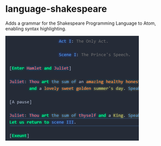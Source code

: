 # language-shakespeare

Adds a grammar for the Shakespeare Programming Language to Atom, enabling
syntax highlighting.

![A screenshot of the highlighting in action](screenshot.png)
